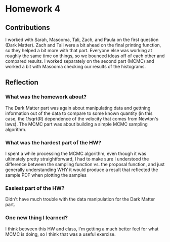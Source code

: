 # **Homework 4**

## Contributions
I worked with Sarah, Masooma, Tali, Zach, and Paula on the first question (Dark Matter). Zach and Tali were a bit ahead on the final printing function, so they helped a bit more with that part. Everyone else was working at roughly the same time on things, so we bounced ideas off of each other and compared results.
I worked separately on the second part (MCMC) and worked a bit with Masooma checking our results of the histograms.

## Reflection

### What was the homework about?
The Dark Matter part was again about manipulating data and gettning information out of the data to compare to some known quantity (in this case, the 1/sqrt(R) dependence of the velocity that comes from Newton's laws). 
The MCMC part was about building a simple MCMC sampling algorithm.

### What was the hardest part of the HW?
I spent a while processing the MCMC algorithm, even though it was ultimately pretty straightforward, I had to make sure I understood the difference between the sampling function vs. the proposal function, and just generally understanding WHY it would produce a result that reflected the sample PDF when plotting the samples

### Easiest part of the HW?
Didn't have much trouble with the data manipulation for the Dark Matter part.

### One new thing I learned?
I think between this HW and class, I'm getting a much better feel for what MCMC is doing, so I think that was a useful exercise.

